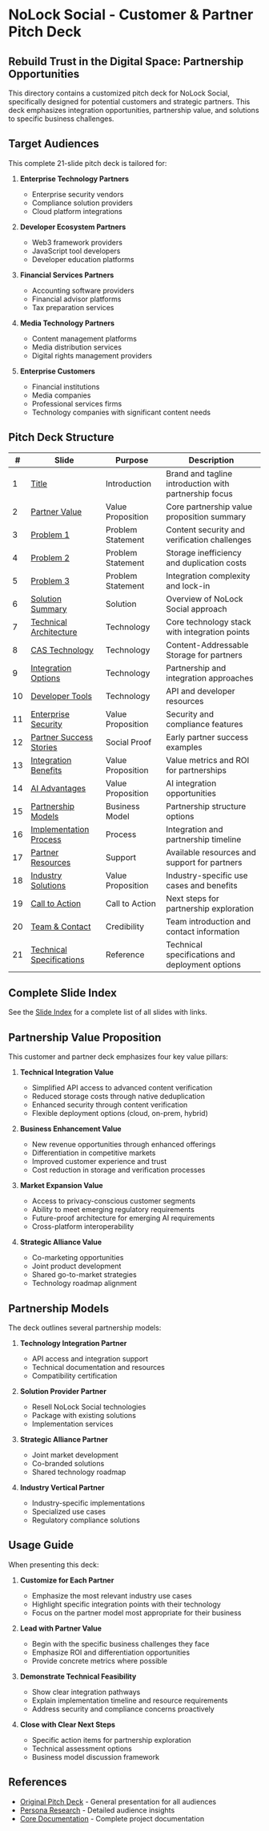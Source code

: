 # NoLock Social - Customer & Partner Pitch Deck

## Rebuild Trust in the Digital Space: Partnership Opportunities

This directory contains a customized pitch deck for NoLock Social, specifically designed for potential customers and strategic partners. This deck emphasizes integration opportunities, partnership value, and solutions to specific business challenges.

## Target Audiences

This complete 21-slide pitch deck is tailored for:

1. **Enterprise Technology Partners**
   - Enterprise security vendors
   - Compliance solution providers
   - Cloud platform integrations

2. **Developer Ecosystem Partners**
   - Web3 framework providers
   - JavaScript tool developers
   - Developer education platforms

3. **Financial Services Partners**
   - Accounting software providers
   - Financial advisor platforms
   - Tax preparation services

4. **Media Technology Partners**
   - Content management platforms
   - Media distribution services
   - Digital rights management providers

5. **Enterprise Customers**
   - Financial institutions
   - Media companies
   - Professional services firms
   - Technology companies with significant content needs

## Pitch Deck Structure

| # | Slide | Purpose | Description |
|---|-------|---------|-------------|
| 1 | [Title](slides/slide01.md) | Introduction | Brand and tagline introduction with partnership focus |
| 2 | [Partner Value](slides/slide02.md) | Value Proposition | Core partnership value proposition summary |
| 3 | [Problem 1](slides/slide03.md) | Problem Statement | Content security and verification challenges |
| 4 | [Problem 2](slides/slide04.md) | Problem Statement | Storage inefficiency and duplication costs |
| 5 | [Problem 3](slides/slide05.md) | Problem Statement | Integration complexity and lock-in |
| 6 | [Solution Summary](slides/slide06.md) | Solution | Overview of NoLock Social approach |
| 7 | [Technical Architecture](slides/slide07.md) | Technology | Core technology stack with integration points |
| 8 | [CAS Technology](slides/slide08.md) | Technology | Content-Addressable Storage for partners |
| 9 | [Integration Options](slides/slide09.md) | Technology | Partnership and integration approaches |
| 10 | [Developer Tools](slides/slide10.md) | Technology | API and developer resources |
| 11 | [Enterprise Security](slides/slide11.md) | Value Proposition | Security and compliance features |
| 12 | [Partner Success Stories](slides/slide12.md) | Social Proof | Early partner success examples |
| 13 | [Integration Benefits](slides/slide13.md) | Value Proposition | Value metrics and ROI for partnerships |
| 14 | [AI Advantages](slides/slide14.md) | Value Proposition | AI integration opportunities |
| 15 | [Partnership Models](slides/slide15.md) | Business Model | Partnership structure options |
| 16 | [Implementation Process](slides/slide16.md) | Process | Integration and partnership timeline |
| 17 | [Partner Resources](slides/slide17.md) | Support | Available resources and support for partners |
| 18 | [Industry Solutions](slides/slide18.md) | Value Proposition | Industry-specific use cases and benefits |
| 19 | [Call to Action](slides/slide19.md) | Call to Action | Next steps for partnership exploration |
| 20 | [Team & Contact](slides/slide20.md) | Credibility | Team introduction and contact information |
| 21 | [Technical Specifications](slides/slide21.md) | Reference | Technical specifications and deployment options |

## Complete Slide Index

See the [Slide Index](slides/slide01_readme.md) for a complete list of all slides with links.

## Partnership Value Proposition

This customer and partner deck emphasizes four key value pillars:

1. **Technical Integration Value**
   - Simplified API access to advanced content verification
   - Reduced storage costs through native deduplication
   - Enhanced security through content verification
   - Flexible deployment options (cloud, on-prem, hybrid)

2. **Business Enhancement Value**
   - New revenue opportunities through enhanced offerings
   - Differentiation in competitive markets
   - Improved customer experience and trust
   - Cost reduction in storage and verification processes

3. **Market Expansion Value**
   - Access to privacy-conscious customer segments
   - Ability to meet emerging regulatory requirements
   - Future-proof architecture for emerging AI requirements
   - Cross-platform interoperability

4. **Strategic Alliance Value**
   - Co-marketing opportunities
   - Joint product development
   - Shared go-to-market strategies
   - Technology roadmap alignment

## Partnership Models

The deck outlines several partnership models:

1. **Technology Integration Partner**
   - API access and integration support
   - Technical documentation and resources
   - Compatibility certification

2. **Solution Provider Partner**
   - Resell NoLock Social technologies
   - Package with existing solutions
   - Implementation services

3. **Strategic Alliance Partner**
   - Joint market development
   - Co-branded solutions
   - Shared technology roadmap

4. **Industry Vertical Partner**
   - Industry-specific implementations
   - Specialized use cases
   - Regulatory compliance solutions

## Usage Guide

When presenting this deck:

1. **Customize for Each Partner**
   - Emphasize the most relevant industry use cases
   - Highlight specific integration points with their technology
   - Focus on the partner model most appropriate for their business

2. **Lead with Partner Value**
   - Begin with the specific business challenges they face
   - Emphasize ROI and differentiation opportunities
   - Provide concrete metrics where possible

3. **Demonstrate Technical Feasibility**
   - Show clear integration pathways
   - Explain implementation timeline and resource requirements
   - Address security and compliance concerns proactively

4. **Close with Clear Next Steps**
   - Specific action items for partnership exploration
   - Technical assessment options
   - Business model discussion framework

## References

- [Original Pitch Deck](../pitch-deck/) - General presentation for all audiences
- [Persona Research](../docs/market/persona_materials/) - Detailed audience insights
- [Core Documentation](../docs/) - Complete project documentation